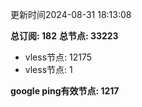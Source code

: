 更新时间2024-08-31 18:13:08

**总订阅: 182**
**总节点: 33223**
- vless节点: 12175
- vless节点: 1

**google ping有效节点: 1217**
